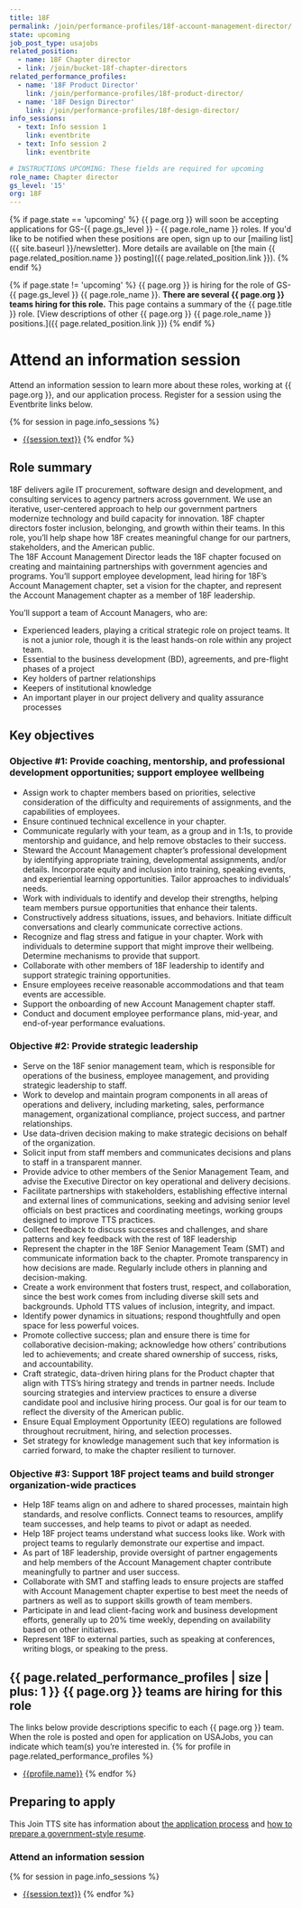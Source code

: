 ```yaml
---
title: 18F
permalink: /join/performance-profiles/18f-account-management-director/
state: upcoming
job_post_type: usajobs
related_position:
  - name: 18F Chapter director
  - link: /join/bucket-18f-chapter-directors
related_performance_profiles:
  - name: '18F Product Director'
    link: /join/performance-profiles/18f-product-director/
  - name: '18F Design Director'
    link: /join/performance-profiles/18f-design-director/
info_sessions:
  - text: Info session 1
    link: eventbrite
  - text: Info session 2
    link: eventbrite

# INSTRUCTIONS UPCOMING: These fields are required for upcoming
role_name: Chapter director
gs_level: '15'
org: 18F
---
```

{% if page.state == 'upcoming' %}
{{ page.org }} will soon be accepting applications for GS-{{ page.gs_level }} - {{ page.role_name }} roles. If you'd like to be
  notified when these positions are open, sign up to our [mailing list]({{ site.baseurl }}/newsletter). More details are available on [the main {{ page.related_position.name }} posting]({{ page.related_position.link }}).
{% endif %}

{% if page.state != 'upcoming' %}
{{ page.org }} is hiring for the role of GS-{{ page.gs_level }} {{ page.role_name }}. **There are several {{ page.org }} teams hiring for this role.** This page contains a summary of the {{ page.title }} role. [View descriptions of other {{ page.org }} {{ page.role_name }} positions.]({{ page.related_position.link }})
{% endif %}

# Attend an information session
Attend an information session to learn more about these roles, working at {{ page.org }}, and our application process. Register for a session using the Eventbrite links below.

{% for session in page.info_sessions %}
- [{{session.text}}]({{session.link}})
{% endfor %}

## Role summary

18F delivers agile IT procurement, software design and development, and consulting services to agency partners across government. We use an iterative, user-centered approach to help our government partners modernize technology and build capacity for innovation. 18F chapter directors foster inclusion, belonging, and growth within their teams. In this role, you’ll help shape how 18F creates meaningful change for our partners, stakeholders, and the American public.  
The 18F Account Management Director leads the 18F chapter focused on creating and maintaining partnerships with government agencies and programs. You’ll support employee development, lead hiring for 18F’s Account Management chapter, set a vision for the chapter, and represent the Account Management chapter as a member of 18F leadership. 

You’ll support a team of Account Managers, who are:
- Experienced leaders, playing a critical strategic role on project teams. It is not a junior role, though it is the least hands-on role within any project team. 
- Essential to the business development (BD), agreements, and pre-flight phases of a project
- Key holders of partner relationships
- Keepers of institutional knowledge
- An important player in our project delivery and quality assurance processes 

## Key objectives

### Objective #1: Provide coaching, mentorship, and professional development opportunities; support employee wellbeing
-  Assign work to chapter members based on priorities, selective consideration of the difficulty and requirements of assignments, and the capabilities of employees. 
-  Ensure continued technical excellence in your chapter. 
-  Communicate regularly with your team, as a group and in 1:1s, to provide mentorship and guidance, and help remove obstacles to their success. 
-  Steward the Account Management chapter’s professional development by identifying appropriate training, developmental assignments, and/or details. Incorporate equity and inclusion into training, speaking events, and experiential learning opportunities. Tailor approaches to individuals’ needs. 
-  Work with individuals to identify and develop their strengths, helping team members pursue opportunities that enhance their talents. 
-  Constructively address situations, issues, and behaviors. Initiate difficult conversations and clearly communicate corrective actions. 
-  Recognize and flag stress and fatigue in your chapter. Work with individuals to determine support that might improve their wellbeing. Determine mechanisms to provide that support. 
-  Collaborate with other members of 18F leadership to identify and support strategic training opportunities. 
-  Ensure employees receive reasonable accommodations and that team events are accessible. 
-  Support the onboarding of new Account Management chapter staff. 
-  Conduct and document employee performance plans, mid-year, and end-of-year performance evaluations. 

### Objective #2: Provide strategic leadership
-  Serve on the 18F senior management team, which is responsible for operations of the business, employee management, and providing strategic leadership to staff. 
-  Work to develop and maintain program components in all areas of operations and delivery, including marketing, sales, performance management, organizational compliance, project success, and partner relationships.
-  Use data-driven decision making to make strategic decisions on behalf of the organization.
-  Solicit input from staff members and communicates decisions and plans to staff in a transparent manner.
-  Provide advice to other members of the Senior Management Team, and advise the Executive Director on key operational and delivery decisions.
-  Facilitate partnerships with stakeholders, establishing effective internal and external lines of communications, seeking and advising senior level officials on best practices and coordinating meetings, working groups designed to improve TTS practices.
-  Collect feedback to discuss successes and challenges, and share patterns and key feedback with the rest of 18F leadership
-  Represent the chapter in the 18F Senior Management Team (SMT) and communicate information back to the chapter. Promote transparency in how decisions are made. Regularly include others in planning and decision-making. 
-  Create a work environment that fosters trust, respect, and collaboration, since the best work comes from including diverse skill sets and backgrounds. Uphold TTS values of inclusion, integrity, and impact. 
-  Identify power dynamics in situations; respond thoughtfully and open space for less powerful voices. 
-  Promote collective success; plan and ensure there is time for collaborative decision-making; acknowledge how others’ contributions led to achievements; and create shared ownership of success, risks, and accountability.
-  Craft strategic, data-driven hiring plans for the Product chapter that align with TTS’s hiring strategy and trends in partner needs. Include sourcing strategies and interview practices to ensure a diverse candidate pool and inclusive hiring process. Our goal is for our team to reflect the diversity of the American public. 
-  Ensure Equal Employment Opportunity (EEO) regulations are followed throughout recruitment, hiring, and selection processes. 
-  Set strategy for knowledge management such that key information is carried forward, to make the chapter resilient to turnover. 

### Objective #3: Support 18F project teams and build stronger organization-wide practices
-  Help 18F teams align on and adhere to shared processes, maintain high standards, and resolve conflicts. Connect teams to resources, amplify team successes, and help teams to pivot or adapt as needed. 
-  Help 18F project teams understand what success looks like. Work with project teams to regularly demonstrate our expertise and impact. 
-  As part of 18F leadership, provide oversight of partner engagements and help members of the Account Management chapter contribute meaningfully to partner and user success.
-  Collaborate with SMT and staffing leads to ensure projects are staffed with Account Management chapter expertise to best meet the needs of partners as well as to support skills growth of team members.
-  Participate in and lead client-facing work and business development efforts, generally up to 20% time weekly, depending on availability based on other initiatives. 
-  Represent 18F to external parties, such as speaking at conferences, writing blogs, or speaking to the press. 

## {{ page.related_performance_profiles | size | plus: 1 }} {{ page.org }} teams are hiring for this role

The links below provide descriptions specific to each {{ page.org }} team. When the role is posted and open for application on USAJobs, you can indicate which team(s) you’re interested in.
{% for profile in page.related_performance_profiles %}
  - [{{profile.name}}]({{profile.permalink}})
{% endfor %}

## Preparing to apply

This Join TTS site has information about [the application process](https://join.tts.gsa.gov/hiring-process/) and [how to prepare a government-style resume](https://join.tts.gsa.gov/resume/).

### Attend an information session

{% for session in page.info_sessions %}
- [{{session.text}}]({{session.link}})
{% endfor %}